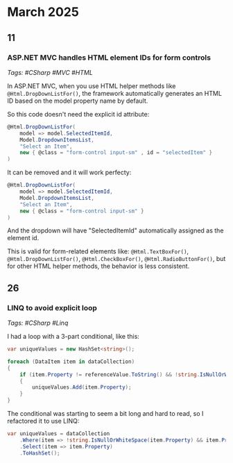 # March 2025

## 11

### ASP.NET MVC handles HTML element IDs for form controls

_Tags: #CSharp #MVC #HTML_

In ASP.NET MVC, when you use HTML helper methods like `@Html.DropDownListFor()`, the framework automatically generates an HTML ID based on the model property name by default.

So this code doesn't need the explicit id attribute:

```csharp
@Html.DropDownListFor(
    model => model.SelectedItemId,
    Model.DropdownItemsList,
    "Select an Item",
    new { @class = "form-control input-sm" , id = "selectedItem" }
)
```

It can be removed and it will work perfecty:

```csharp
@Html.DropDownListFor(
    model => model.SelectedItemId,
    Model.DropdownItemsList,
    "Select an Item",
    new { @class = "form-control input-sm" }
)
```

And the dropdown will have "SelectedItemId" automatically assigned as the element id.

This is valid for form-related elements like: `@Html.TextBoxFor()`, `@Html.DropDownListFor()`, `@Html.CheckBoxFor()`, `@Html.RadioButtonFor()`, but for other HTML helper methods, the behavior is less consistent.

## 26

### LINQ to avoid explicit loop

_Tags: #CSharp #Linq_

I had a loop with a 3-part conditional, like this:

```csharp
var uniqueValues = new HashSet<string>();

foreach (DataItem item in dataCollection)
{
    if (item.Property != referenceValue.ToString() && !string.IsNullOrWhiteSpace(item.Property))
    {
        uniqueValues.Add(item.Property);
    }
}
```

The conditional was starting to seem a bit long and hard to read, so I refactored it to use LINQ:

```csharp
var uniqueValues = dataCollection
    .Where(item => !string.IsNullOrWhiteSpace(item.Property) && item.Property != referenceValue.ToString())
    .Select(item => item.Property)
    .ToHashSet();
```
